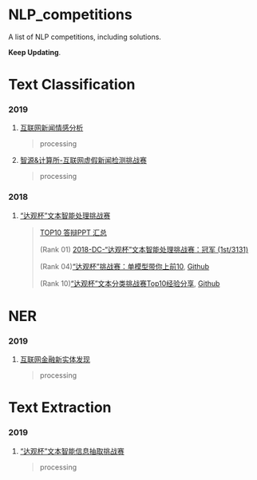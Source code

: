 # NLP_competitions
A list of NLP competitions, including solutions.

**Keep Updating**.



# Text Classification

### 2019

1. [互联网新闻情感分析](https://www.datafountain.cn/competitions/350)

   > processing

2. [智源&计算所-互联网虚假新闻检测挑战赛](https://www.biendata.com/competition/falsenews/)

   > processing
   

### 2018

1. [“达观杯”文本智能处理挑战赛]([https://www.dcjingsai.com/common/cmpt/%E2%80%9C%E8%BE%BE%E8%A7%82%E6%9D%AF%E2%80%9D%E6%96%87%E6%9C%AC%E6%99%BA%E8%83%BD%E5%A4%84%E7%90%86%E6%8C%91%E6%88%98%E8%B5%9B_%E8%B5%9B%E4%BD%93%E4%B8%8E%E6%95%B0%E6%8D%AE.html](https://www.dcjingsai.com/common/cmpt/"达观杯"文本智能处理挑战赛_赛体与数据.html))

   > [TOP10 答辩PPT 汇总]()
   >
   > (Rank 01) [2018-DC-“达观杯”文本智能处理挑战赛：冠军 (1st/3131)](https://github.com/ShawnyXiao/2018-DC-DataGrand-TextIntelProcess)
   >
   > (Rank 04)[“达观杯”挑战赛：单模型带你上前10](https://zhuanlan.zhihu.com/p/52461173), [Github](https://github.com/yuquanle/2018-daguan-competition-rank4)
   >
   > (Rank 10)[“达观杯”文本分类挑战赛Top10经验分享](https://zhuanlan.zhihu.com/p/45391378), [Github](https://github.com/moneyDboat/data_grand)



# NER

### 2019

1. [互联网金融新实体发现](https://www.datafountain.cn/competitions/361)

   > processing



# Text Extraction

### 2019

1. [“达观杯”文本智能信息抽取挑战赛](https://biendata.com/competition/datagrand/data/?source=zhihu)

   > processing
